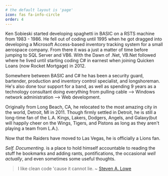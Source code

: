 ```yaml
---
# the default layout is 'page'
icon: fas fa-info-circle
order: 4
---
```


Ken Sobieski started developing spaghetti in BASIC on a RSTS machine from 1983 - 1986. He fell out of coding until 1995 when he got dragged into developing a Microsoft Access-based inventory tracking system for a small aerospace company. From there it was a just a matter of time before jumping to SQL Server and VB6. With the Dawn of .Net, VB.Net followed where he lived until starting coding C# in earnest when joining Quicken Loans (now Rocket Mortgage) in 2012.

Somewhere between BASIC and C# he has been a security guard, bartender, production and inventory control specialist, and longshoreman. He's also done tour support for a band, as well as spending 9 years as a technology consultant doing everything from pulling cable --> Windows network administration --> Web development.

Originally from Long Beach, CA, he relocated to the most amazing city in the world, Detroit, MI in 2011. Though firmly settled in Detroit, he is still a long-time fan of the L.A. Kings, Lakers, Dodgers, Angels, and Galaxy(but will happily cheer on the Wings, Tigers, and Pistons as long as they aren't playing a team from L.A.).

Now that the Raiders have moved to Las Vegas, he is officially a Lions fan.

*Self. Documenting.* is a place to hold himself accountable to reading the stuff he bookmarks and adding rants, pontifications, the occasional *well actually*, and even sometimes some useful thoughts.

> I like clean code 'cause it cannot lie.
> ~ [Steven A. Lowe](https://www.linkedin.com/in/nov8r)

